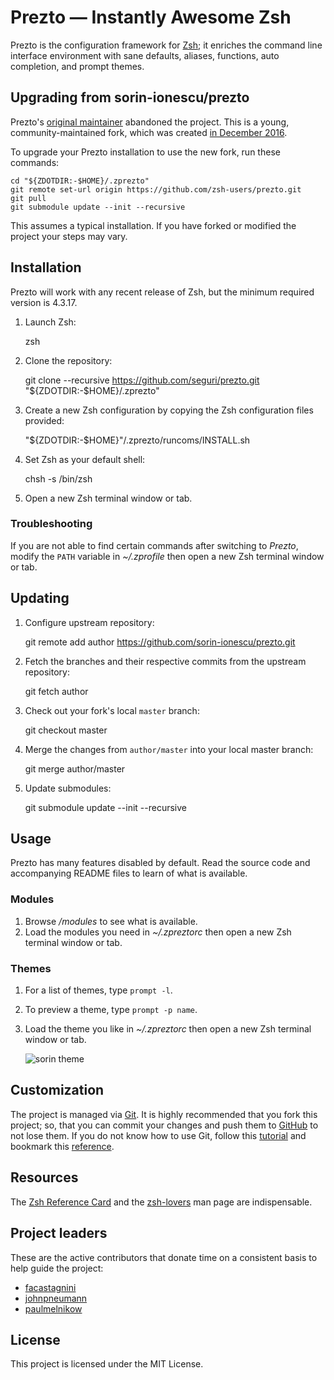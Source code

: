 Prezto — Instantly Awesome Zsh
==============================

Prezto is the configuration framework for [Zsh][1]; it enriches the command line
interface environment with sane defaults, aliases, functions, auto completion,
and prompt themes.

Upgrading from sorin-ionescu/prezto
-----------------------------------

Prezto's [original maintainer][original] abandoned the project. This is a
young, community-maintained fork, which was created [in December 2016][fork].

To upgrade your Prezto installation to use the new fork, run these commands:

    cd "${ZDOTDIR:-$HOME}/.zprezto"
    git remote set-url origin https://github.com/zsh-users/prezto.git
    git pull
    git submodule update --init --recursive

This assumes a typical installation. If you have forked or modified the
project your steps may vary.

[original]: https://github.com/sorin-ionescu/prezto
[fork]: https://github.com/sorin-ionescu/prezto#1239

Installation
------------

Prezto will work with any recent release of Zsh, but the minimum required
version is 4.3.17.

  1. Launch Zsh:

        zsh

  2. Clone the repository:

        git clone --recursive https://github.com/seguri/prezto.git "${ZDOTDIR:-$HOME}/.zprezto"

  3. Create a new Zsh configuration by copying the Zsh configuration files
     provided:

        "${ZDOTDIR:-$HOME}"/.zprezto/runcoms/INSTALL.sh

  4. Set Zsh as your default shell:

        chsh -s /bin/zsh

  5. Open a new Zsh terminal window or tab.

### Troubleshooting

If you are not able to find certain commands after switching to *Prezto*,
modify the `PATH` variable in *~/.zprofile* then open a new Zsh terminal
window or tab.

Updating
--------

  1. Configure upstream repository:

        git remote add author https://github.com/sorin-ionescu/prezto.git
    
  2. Fetch the branches and their respective commits from the upstream repository:

        git fetch author
      
  3. Check out your fork's local `master` branch:
  
        git checkout master

  4. Merge the changes from `author/master` into your local master branch:
  
        git merge author/master

  5. Update submodules:
  
        git submodule update --init --recursive

Usage
-----

Prezto has many features disabled by default. Read the source code and
accompanying README files to learn of what is available.

### Modules

  1. Browse */modules* to see what is available.
  2. Load the modules you need in *~/.zpreztorc* then open a new Zsh terminal
     window or tab.

### Themes

  1. For a list of themes, type `prompt -l`.
  2. To preview a theme, type `prompt -p name`.
  3. Load the theme you like in *~/.zpreztorc* then open a new Zsh terminal
     window or tab.

     ![sorin theme][2]

Customization
-------------

The project is managed via [Git][3]. It is highly recommended that you fork this
project; so, that you can commit your changes and push them to [GitHub][4] to
not lose them. If you do not know how to use Git, follow this [tutorial][5] and
bookmark this [reference][6].

Resources
---------

The [Zsh Reference Card][7] and the [zsh-lovers][8] man page are indispensable.

Project leaders
---------------

These are the active contributors that donate time on a consistent basis to help guide the project:

* [facastagnini](https://github.com/facastagnini)
* [johnpneumann](https://github.com/johnpneumann)
* [paulmelnikow](https://github.com/paulmelnikow)

License
-------

This project is licensed under the MIT License.

[1]: http://www.zsh.org
[2]: http://i.imgur.com/nrGV6pg.png "sorin theme"
[3]: http://git-scm.com
[4]: https://github.com
[5]: http://gitimmersion.com
[6]: http://gitref.org
[7]: http://www.bash2zsh.com/zsh_refcard/refcard.pdf
[8]: http://grml.org/zsh/zsh-lovers.html
